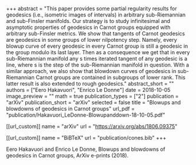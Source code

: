 +++
abstract = "This paper provides some partial regularity results for geodesics (i.e., isometric images of intervals) in arbitrary sub-Riemannian and sub-Finsler manifolds. Our strategy is to study infinitesimal and asymptotic properties of geodesics in Carnot groups equipped with arbitrary sub-Finsler metrics. We show that tangents of Carnot geodesics are geodesics in some groups of lower nilpotency step. Namely, every blowup curve of every geodesic in every Carnot group is still a geodesic in the group modulo its last layer. Then as a consequence we get that in every sub-Riemannian manifold any s times iterated tangent of any geodesic is a line, where s is the step of the sub-Riemannian manifold in question. With a similar approach, we also show that blowdown curves of geodesics in sub-Riemannian Carnot groups are contained in subgroups of lower rank. This latter result is also extended to rough geodesics."
abstract_short = ""
authors = ["Eero Hakavuori", "Enrico Le Donne"]
date = 2018-10-05
image_preview = ""
math = true
publication_types = ["2"]
publication = "arXiv"
publication_short = "arXiv"
selected = false
title = "Blowups and blowdowns of geodesics in Carnot groups"
url_pdf = "publication/Hakavuori_LeDonne-Blowupanddown-18-10-05.pdf"

[[url_custom]]
name = "arXiv"
url = "https://arxiv.org/abs/1806.09375"


[[url_custom]]
name = "BiBTeX"
url = "publication/cones.bib"
+++

Eero Hakavuori and Enrico Le Donne, Blowups and blowdowns of geodesics in
Carnot groups, ArXiv e-prints (2018).
